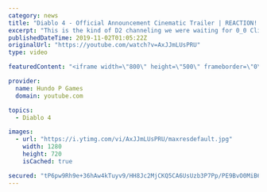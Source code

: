 ```yaml
---
category: news
title: "Diablo 4 - Official Announcement Cinematic Trailer | REACTION! | Hype Hideout"
excerpt: "This is the kind of D2 channeling we were waiting for 0_0 Click Here To Subscribe ..."
publishedDateTime: 2019-11-02T01:05:22Z
originalUrl: "https://youtube.com/watch?v=AxJJmLUsPRU"
type: video

featuredContent: "<iframe width=\"800\" height=\"500\" frameborder=\"0\" src=\"https://www.youtube.com/embed/AxJJmLUsPRU\" allow=\"accelerometer; autoplay; encrypted-media; gyroscope; picture-in-picture\" allowfullscreen></iframe>"

provider:
  name: Hundo P Games
  domain: youtube.com

topics:
  - Diablo 4

images:
  - url: "https://i.ytimg.com/vi/AxJJmLUsPRU/maxresdefault.jpg"
    width: 1280
    height: 720
    isCached: true

secured: "tP6pw9Rh9e+36hAw4kTuyv9/HH8Jc2MjCKQ5CA6UsUzb3P7Pp/PE9BvO0MiB6m1fRrwn798rsk3mE3l0XB3IPfhB/GLkksyErWYPDDdqPFqw1cgN6ZKF/hHePTSxodwTS3fl4Enl9ylDilTajKRDgJ+iDwssnZVQ/6v32rfl4kMZkzLDKGrNVdWZ2nB67Gq6aM3+A+WKd+PzapAQkgX6nNJUOt7dH0eObz3PjHkP3+Ahn4ae3yN9iYeqWSUeKBW+8KlJcXdxvkxxY+AxXXNxwGaj8BXk8J/yXP4EuECxGRQfTS/oZSIjFbPmBBJ5sALI2wfpJq/2DLpetkg1wQGSz+6DCavMu4Hh4TEclUgzyc4rmEzz3T9GfyvXdgiMOxNhUmFDgq0w2bokRYoF/iY7fHMCcKqXwiaZLEJETH4padZGhQOZKZp6N01yNHhf2Ik3;2lHvpq246yHi2KigBofhDw=="
---
```


